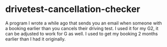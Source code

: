 # drivetest-cancellation-checker
A program I wrote a while ago that sends you an email when someone with a booking earlier than you cancels their driving test.
I used it for my G2, it can be adjusted to work for G as well. I used to get my booking 2 months earlier than I had it originally.
